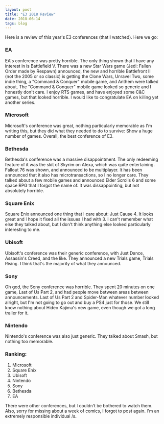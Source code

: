 ```yaml
---
layout: post
title: "E3 2018 Review"
date: 2018-06-14
tags: blog
---
```

Here is a review of this year's E3 conferences (that I watched). Here we go:
<h3>EA</h3>
EA's conference was pretty horrible. The only thing shown that I have any interest in is Battlefield V. There was a new Star Wars game (Jedi: Fallen Order made by Respawn) announced, the new and horrible Battlefront II (not the 2005 or so classic) is getting the Clone Wars, Unravel Two, some indie thing, a "Command & Conquer" mobile game, and Anthem were talked about.
The "Command & Conquer" mobile game looked so generic and I honestly don't care. I enjoy RTS games, and have enjoyed some C&C games, but that looked horrible. I would like to congratulate EA on killing yet another series.
<!--excerpt cutoff-->
<h3>Microsoft</h3>
Microsoft's conference was great, nothing particularly memorable as I'm writing this, but they did what they needed to do to survive: Show a huge number of games. Overall, the best conference of E3.
<h3>Bethesda</h3>
Bethesda's conference was a massive disappointment. The only redeeming feature of it was the skit of Skyrim on Alexa, which was quite entertaining. Fallout 76 was shown, and announced to be multiplayer. It has been announced that it also has microtransactions, so I no longer care. They talked about a few mobile games and announced Elder Scrolls 6 and some space RPG that I forgot the name of. It was dissappointing, but not absolutely horrible.
<h3>Square Enix</h3>
Square Enix announced one thing that I care about: Just Cause 4. It looks great and I hope it fixed all the issues I had with 3. I can't remember what else they talked about, but I don't think anything else looked particularly interesting to me.
<h3>Ubisoft</h3>
Ubisoft's conference was their generic conference, with Just Dance, Assassin's Creed, and the like. They announced a new Trials game, Trials Rising. I think that's the majority of what they announced.
<h3>Sony</h3>
Oh god, the Sony conference was horrible. They spent 20 minutes on one game, Last of Us Part 2, and had people move between areas between announcements. Last of Us Part 2 and Spider-Man whatever number looked alright, but I'm not going to go out and buy a PS4 just for those. We still know nothing about Hideo Kajima's new game, even though we got a long trailer for it.
<h3>Nintendo</h3>
Nintendo's conference was also just generic. They talked about Smash, but nothing too memorable.

<h3>Ranking:</h3>
<ol>
<li>Microsoft</li>
<li>Square Enix</li>
<li>Ubisoft</li>
<li>Nintendo</li>
<li>Sony</li>
<li>Bethesda</li>
<li>EA</li>
</ol>

There were other conferences, but I couldn't be bothered to watch them. Also, sorry for missing about a week of comics, I forgot to post again. I'm an extremely responsible individual /s.
